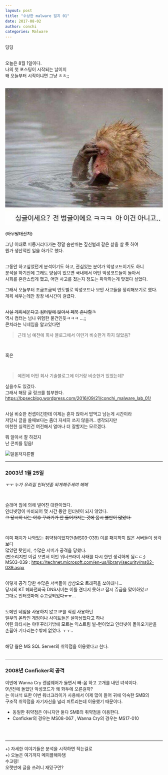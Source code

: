 ```yaml
---
layout: post
title: "수상한 malware 일지 01"
date: 2017-08-02
author: conchi
categories: Malware
---
```


딩딩  
<br>

오늘은 8월 1일이다.  
나의 첫 포스팅이 시작되는 날이지  
왜 오늘부터 시작이냐면 그냥 ㅎㅎ;;  
<br>



![아무말대잔치](/assets/mal01/아무말대잔치.jpg)



~~(아무말대잔치)~~
<br>

그냥 이대로 피둥거리다가는 정말 숨만쉬는 짚신벌레 같은 삶을 살 듯 하여  
뭔가 생산적인 일을 하기로 했다.  
<br>

그동안 하고싶었던게 분석이기도 하고, 관심있는 분야가 악성코드이기도 하니  
분석을 하기전에 그래도 양심이 있으면 국내에서 어떤 악성코드들이 돌아서  
사회를 혼란스럽게 했고, 어떤 사고를 쳤는지 정도는 파악하는게 맞겠다 싶었다.<br>

그래서 오늘부터 조금조금씩 연도별로 악성코드나 보안 사고들을 정리해보기로 했다.  
계획 세우는데만 장장 네시간이 걸렸다.  
<br>

~~사실 계획세운다고 컴터앞에 앉아서 페북 존나함ㅋ~~  
역시 컴터는 넘나 위험한 물건인듯ㅋㅋㅋ ...;;  
콘치라는 닉네임을 알고있다면  
> 근데 님 예전에 회사 블로그에서 이런거 비슷한거 하지 않았음?

<br>

혹은

<br>

> 예전에 어떤 회사 기술블로그에 이거랑 비슷한거 있었는데?

싶을수도 있겄다.  
그래서 해당 글 링크를 첨부한다.  
https://bpsecblog.wordpress.com/2016/09/21/conchi_malware_lab_01/

<br> 사실 비슷한 컨셉이긴한데 이제는 혼자 앉아서 밥먹고 남는게 시간이라  
저당시 글을 쓸때보다는 좀더 자세히 쓰지 않을까.. 생각되지만  
미천한 실력인건 여전해서 얼마나 더 잘할지는 모르겠다.

뭐 알아서 잘 하겄지  
난 콘치를 믿음!

![일을저지른짤](/assets/image/mal01/일을저지른짤.jpg)

---

### 2003년 1월 25일

*ㅜㅜ 누가 우리집 인터넷좀 되게해주세여 헤헤*

<br>

슬래머 웜에 의해 벌어진 대란이었다.  
인터넷망이 마비되어 몇 시간 동안 인터넷이 되지 않았다.  
~~그 당시의 나는 야후 꾸러기가 안 들어가지는 것에 몹시 불만이 많았다.~~

<br>

이미 패치가 나와있는 취약점이었지만(MS03-039) 이를 패치하지 않은 서버들이 생각보다  
많았던 탓인지, 수많은 서버가 공격을 당했다.  
(딴소리지만 이걸 보면서 이번 워너크라이 사태를 다시 한번 생각하게 됨ㄷㄷ;)  
MS03-039 : https://technet.microsoft.com/en-us/library/security/ms02-039.aspx  
<br>

이렇게 공격 당한 수많은 서버들이 삼삼오오 트래픽을 쏘아대니...  
당시의 KT 혜화전화국 DNS서버는 이를 견디지 못하고 잠시 쥬금을 맞이하였고  
그대로 인터넷마저 수고링되었다ㅠㅠ...  
<br>

도메인 네임을 사용하지 않고 IP를 직접 사용하던  
일부의 온라인 게임이나 사이트들은 살아남았다고 하나  
어린 와타시는 야후꾸러기밖에 모르는 익스트림 빌-런이었고 인터넷이 돌아오기만을  
손꼽아 기다리는수밖에 없었다. ㅜㅜ..  
<br>

해당 웜은 MS SQL Server의 취약점을 이용했다고 한다.<br><br>

---

### 2008년 Conficker의 공격

이번에 Wanna Cry 랜섬웨어가 돌면서 빼-꼼 하고 고개를 내민 녀석이다.  
9년전에 돌았던 악성코드가 왜 화두에 오른걸까?  
는 이녀석 또한 이번 워너크라이가 사용해서 이제 많이 들어 귀에 익숙한 SMB의  
구조적 취약점을 자기자신을 널리 퍼트리는데 이용했기 때문이다.  
- 동일한 취약점은 아니지만 둘다 SMB의 취약점을 이용한다.  
- Conficker의 경우는 MS08-067 , Wanna Cry의 경우는 MS17-010

<br><br>

---

+) 자세한 이야기들은 분석을 시작하면 적는걸로  
+) 오늘은 여기까지 메이플해야댐  
수고링!  
오랫만에 글을 쓰려니 재밌구먼?
